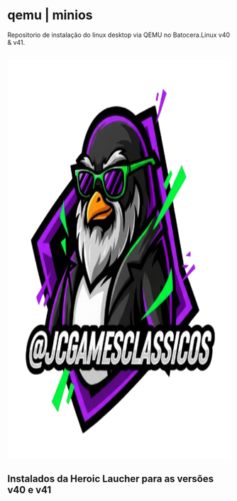 # qemu | minios 
Repositorio de instalação do linux desktop via QEMU no Batocera.Linux v40 &amp; v41.

<br>

<img src="https://github.com/JeversonDiasSilva/minios/blob/main/img/linux.png" width="900" height="900" />
<h2>Instalados da Heroic Laucher para as versões v40 e v41</h2>
